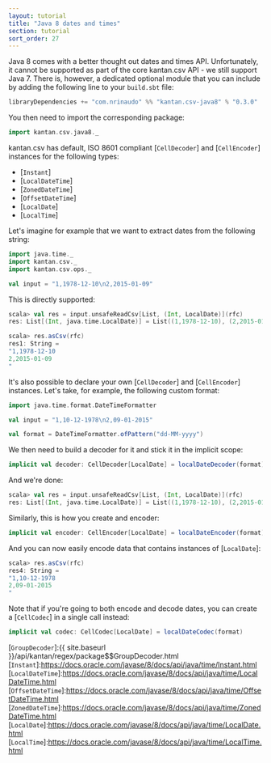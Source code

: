 ```yaml
---
layout: tutorial
title: "Java 8 dates and times"
section: tutorial
sort_order: 27
---
```

Java 8 comes with a better thought out dates and times API. Unfortunately, it cannot be supported as part of the core
kantan.csv API - we still support Java 7. There is, however, a dedicated optional module that you can include by
adding the following line to your `build.sbt` file:

```scala
libraryDependencies += "com.nrinaudo" %% "kantan.csv-java8" % "0.3.0"
```

You then need to import the corresponding package:

```scala
import kantan.csv.java8._
```

kantan.csv has default, ISO 8601 compliant [`CellDecoder`] and [`CellEncoder`] instances for the following types:

* [`Instant`]
* [`LocalDateTime`]
* [`ZonedDateTime`]
* [`OffsetDateTime`]
* [`LocalDate`]
* [`LocalTime`]

Let's imagine for example that we want to extract dates from the following string:

```scala
import java.time._
import kantan.csv._
import kantan.csv.ops._

val input = "1,1978-12-10\n2,2015-01-09"
```

This is directly supported:

```scala
scala> val res = input.unsafeReadCsv[List, (Int, LocalDate)](rfc)
res: List[(Int, java.time.LocalDate)] = List((1,1978-12-10), (2,2015-01-09))

scala> res.asCsv(rfc)
res1: String =
"1,1978-12-10
2,2015-01-09
"
```

It's also possible to declare your own [`CellDecoder`] and [`CellEncoder`] instances. Let's take, for example,
the following custom format:

```scala
import java.time.format.DateTimeFormatter

val input = "1,10-12-1978\n2,09-01-2015"

val format = DateTimeFormatter.ofPattern("dd-MM-yyyy")
```

We then need to build a decoder for it and stick it in the implicit scope:

```scala
implicit val decoder: CellDecoder[LocalDate] = localDateDecoder(format)
```

And we're done:

```scala
scala> val res = input.unsafeReadCsv[List, (Int, LocalDate)](rfc)
res: List[(Int, java.time.LocalDate)] = List((1,1978-12-10), (2,2015-01-09))
```

Similarly, this is how you create and encoder:

```scala
implicit val encoder: CellEncoder[LocalDate] = localDateEncoder(format)
```

And you can now easily encode data that contains instances of [`LocalDate`]:

```scala
scala> res.asCsv(rfc)
res4: String =
"1,10-12-1978
2,09-01-2015
"
```

Note that if you're going to both encode and decode dates, you can create a [`CellCodec`] in a single call instead:

```scala
implicit val codec: CellCodec[LocalDate] = localDateCodec(format)
```

[`GroupDecoder`]:{{ site.baseurl }}/api/kantan/regex/package$$GroupDecoder.html
[`Instant`]:https://docs.oracle.com/javase/8/docs/api/java/time/Instant.html
[`LocalDateTime`]:https://docs.oracle.com/javase/8/docs/api/java/time/LocalDateTime.html
[`OffsetDateTime`]:https://docs.oracle.com/javase/8/docs/api/java/time/OffsetDateTime.html
[`ZonedDateTime`]:https://docs.oracle.com/javase/8/docs/api/java/time/ZonedDateTime.html
[`LocalDate`]:https://docs.oracle.com/javase/8/docs/api/java/time/LocalDate.html
[`LocalTime`]:https://docs.oracle.com/javase/8/docs/api/java/time/LocalTime.html
